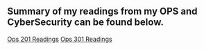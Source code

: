 ## Summary of my readings from my OPS and CyberSecurity can be found below. 
[Ops 201 Readings](https://github.com/rcaoagdan/OPS-Readings-201/wiki/OPS-201)
[Ops 301 Readings](https://github.com/rcaoagdan/OPS-Readings-301/wiki/OPS-301)

